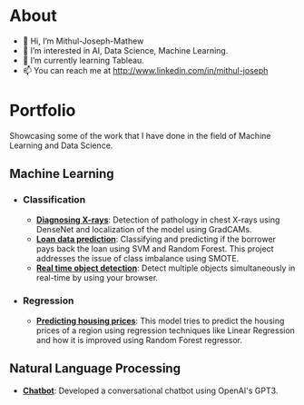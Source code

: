 # About
- 👋 Hi, I’m Mithul-Joseph-Mathew
- 👀 I’m interested in AI, Data Science, Machine Learning.
- 🌱 I’m currently learning Tableau.
- 📫 You can reach me at http://www.linkedin.com/in/mithul-joseph

# Portfolio
Showcasing some of the work that I have done in the field of Machine Learning and Data Science.

## Machine Learning
- ### Classification
  - __[Diagnosing X-rays](https://github.com/Mithul-Joseph/Pathology-Detection)__: Detection of pathology in chest X-rays using DenseNet and localization of the model using GradCAMs.
  - __[Loan data prediction](https://github.com/Mithul-Joseph/Portfolio/blob/main/Classification.ipynb)__: Classifying and predicting if the borrower pays back the loan using SVM and Random Forest. This project addresses the issue of class imbalance using SMOTE.
  - __[Real time object detection](https://github.com/Mithul-Joseph/Object_Detection.github.io)__: Detect multiple objects simultaneously in real-time by using your browser.
- ### Regression
  - __[Predicting housing prices](https://github.com/Mithul-Joseph/Portfolio/blob/main/Regression.ipynb )__: This model tries to predict the housing prices of a region using regression techniques like Linear Regression and how it is improved using Random Forest regressor.

## Natural Language Processing
- __[Chatbot](https://github.com/Mithul-Joseph/Chatbot)__: Developed a conversational chatbot using OpenAI's GPT3.
